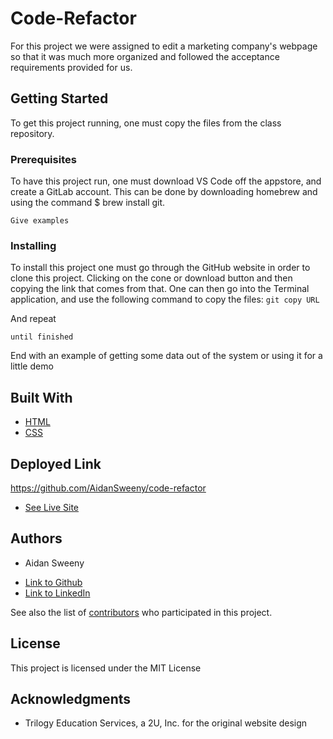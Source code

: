 # Code-Refactor

For this project we were assigned to edit a marketing company's webpage so that it was much more organized and followed the acceptance requirements provided for us.

## Getting Started

To get this project running, one must copy the files from the class repository.

### Prerequisites

To have this project run, one must download VS Code off the appstore, and create a GitLab account. This can be done by downloading homebrew and using the command $ brew install git. 

```
Give examples
```

### Installing

To install this project one must go through the GitHub website in order to clone this project. Clicking on the cone or download button and then copying the link that comes from that. One can then go into the Terminal application, and use the following command to copy the files:
`
git copy URL
`

And repeat

```
until finished
```

End with an example of getting some data out of the system or using it for a little demo


## Built With

* [HTML](https://developer.mozilla.org/en-US/docs/Web/HTML)
* [CSS](https://developer.mozilla.org/en-US/docs/Web/CSS)

## Deployed Link
https://github.com/AidanSweeny/code-refactor
* [See Live Site](#)

## Authors

* Aidan Sweeny

- [Link to Github](https://github.com/AidanSweeny)
- [Link to LinkedIn](https://www.linkedin.com/in/aidan-sweeny-81075030/)

See also the list of [contributors](https://github.com/your/project/contributors) who participated in this project.

## License

This project is licensed under the MIT License 

## Acknowledgments

* Trilogy Education Services, a 2U, Inc. for the original website design

